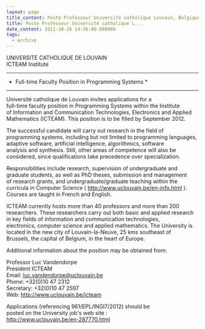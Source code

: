 ```yaml
---
layout: page
title_content: Poste Professeur Université catholique Louvain, Belgique
title: Poste Professeur Université catholique L...
date_content: 2011-10-26 14:36:00.000000
tags:
  - archive
---
```

UNIVERSITE CATHOLIQUE DE LOUVAIN  
ICTEAM Institute  
***********************************************************  
* Full-time Faculty Position in Programming Systems *   
***********************************************************  
  
Université catholique de Louvain invites applications for a  
full-time faculty position in Programming Systems within the Institute  
of Information and Communication Technologies, Electronics and Applied  
Mathematics (ICTEAM). This position is to be filled by September 2012.  
  
The successful candidate will carry out research in the field of  
programming systems, including but not limited to programming languages,  
adaptive software, artificial intelligence, algorithmics, software  
analysis and synthesis. Still, other areas of competence will also be  
considered, since qualifications take precedence over specialization.  
  
Responsibilities include research, supervision of undergraduate and  
graduate students, as well as PhD theses, submission and management  
of research grants, and undergraduate/graduate teaching within the  
curricula in Computer Science ( <http://www.uclouvain.be/en-info.html> ).  
Courses are taught in French and English.  
  
ICTEAM currently hosts more than 40 professors and more than 200  
researchers. These researchers carry out both basic and applied research  
in key fields of information and communication technologies,  
electronics, computer science and applied mathematics. The University is  
located in the new city of Louvain-la-Neuve, 25 kms southeast of  
Brussels, the capital of Belgium, in the heart of Europe.  
  
Additional information about the position may be obtained from:  
  
Professor Luc Vandendorpe  
President ICTEAM  
Email: [luc.vandendorpe@uclouvain.be](mailto:luc.vandendorpe@uclouvain.be)  
Phone: +32(0)10 47 2312  
Secretary: +32(0)10 47 2597  
Web: <http://www.uclouvain.be/icteam>  
  
Applications (referencing 961/EPL/INGI7/2012) should be  
posted on the University job's web site :  
<http://www.uclouvain.be/en-287770.html>

